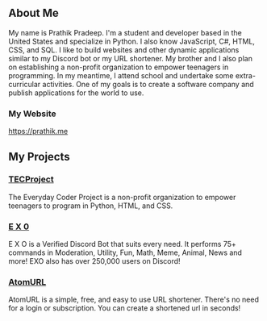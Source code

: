 ## About Me

My name is Prathik Pradeep. I'm a student and developer based in the United States and specialize in Python. I also know JavaScript, C#, HTML, CSS, and SQL. I like to build websites and other dynamic applications similar to my Discord bot or my URL shortener. My brother and I also plan on establishing a non-profit organization to empower teenagers in programming. In my meantime, I attend school and undertake some extra-curricular activities. One of my goals is to create a software company and publish applications for the world to use.

### My Website
https://prathik.me

## My Projects

### [TECProject](https://coderproject.tech)
The Everyday Coder Project is a non-profit organization to
empower teenagers to program in Python, HTML, and CSS.

### [E X 0](https://exobot.xyz)
E X O is a Verified Discord Bot that suits every need.
It performs 75+ commands in Moderation, Utility,
Fun, Math, Meme, Animal, News and more! EXO also has
over 250,000 users on Discord!

### [AtomURL](https://github.com/PRA7H1K/atom)
AtomURL is a simple, free, and easy to use URL shortener.
There's no need for a login or subscription. You can create a
shortened url in seconds!

<!--
**PRA7H1K/PRA7H1K** is a ✨ _special_ ✨ repository because its `README.md` (this file) appears on your GitHub profile.

Here are some ideas to get you started:

- 🔭 I’m currently working on ...
- 🌱 I’m currently learning ...
- 👯 I’m looking to collaborate on ...
- 🤔 I’m looking for help with ...
- 💬 Ask me about ...
- 📫 How to reach me: ...
- 😄 Pronouns: ...
- ⚡ Fun fact: ...
-->
